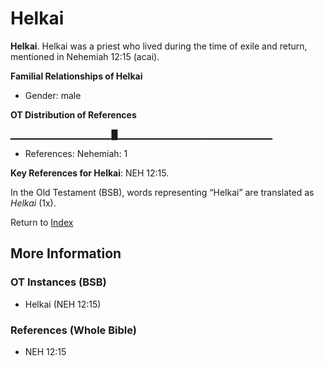 # Helkai
**Helkai**. 
Helkai was a priest who lived during the time of exile and return, mentioned in Nehemiah 12:15 (acai). 




**Familial Relationships of Helkai**


* Gender: male


**OT Distribution of References**

▁▁▁▁▁▁▁▁▁▁▁▁▁▁▁█▁▁▁▁▁▁▁▁▁▁▁▁▁▁▁▁▁▁▁▁▁▁▁
* References: Nehemiah: 1



**Key References for Helkai**: 
NEH 12:15. 


In the Old Testament (BSB), words representing “Helkai” are translated as 
*Helkai* (1x). 




Return to [Index](00-Index.md)

## More Information

### OT Instances (BSB)

* Helkai (NEH 12:15)



### References (Whole Bible)

* NEH 12:15



